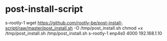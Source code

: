 # post-install-script

s-rootly-1
wget https://github.com/rootly-be/post-install-script/raw/master/post_install.sh -O /tmp/post_install.sh
chmod +x /tmp/post_install.sh
/tmp/post_install.sh s-rootly-1 enp4s0 4000 192.168.1.10
